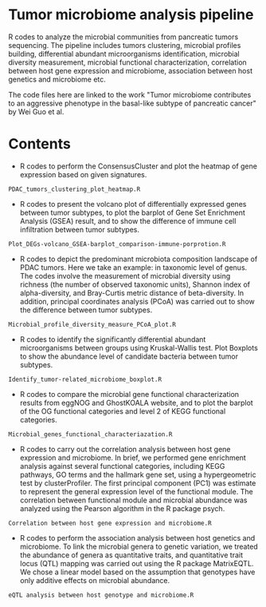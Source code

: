 # Tumor microbiome analysis pipeline
R codes to analyze the microbial communities from pancreatic tumors sequencing. The pipeline includes tumors clustering, microbial profiles building, differential abundant microorganisms identification, microbial diversity measurement, microbial functional characterization, correlation between host gene expression and microbiome, association between host genetics and microbiome etc. 

The code files here are linked to the work "Tumor microbiome contributes to an aggressive phenotype in the basal-like subtype of pancreatic cancer" by Wei Guo et al. 

# Contents

* R codes to perform the ConsensusCluster and plot the heatmap of gene expression based on given signatures.

`PDAC_tumors_clustering_plot_heatmap.R`

* R codes to present the volcano plot of differentially expressed genes between tumor subtypes, to plot the barplot of Gene Set Enrichment Analysis (GSEA) result, and to show the difference of immune cell infiltration between tumor subtypes.

`Plot_DEGs-volcano_GSEA-barplot_comparison-immune-porprotion.R`

* R codes to depict the predominant microbiota composition landscape of PDAC tumors. Here we take an example: in taxonomic level of genus. The codes involve the measurement of microbial diversity using richness (the number of observed taxonomic units), Shannon index of alpha-diversity, and Bray-Curtis metric distance of beta-diversity. In addition, principal coordinates analysis (PCoA) was carried out to show the difference between tumor subtypes.

`Microbial_profile_diversity_measure_PCoA_plot.R`

* R codes to identify the significantly differential abundant microorganisms between groups using Kruskal-Wallis test. Plot Boxplots to show the abundance level of candidate bacteria between tumor subtypes.

`Identify_tumor-related_microbiome_boxplot.R`

* R codes to compare the microbial gene functional characterization results from eggNOG and GhostKOALA website, and to plot the barplot of the OG functional categories and level 2 of KEGG functional categories.

`Microbial_genes_functional_characteriazation.R`

* R codes to carry out the correlation analysis between host gene expression and microbiome. In brief, we performed gene enrichment analysis against several functional categories, including KEGG pathways, GO terms and the hallmark gene set, using a hypergeometric test by clusterProfiler. The first principal component (PC1) was estimate to represent the general expression level of the functional module. The correlation between functional module and microbial abundance was analyzed using the Pearson algorithm in the R package psych. 

`Correlation between host gene expression and microbiome.R`

* R codes to perform the association analysis between host genetics and microbiome. To link the microbial genera to genetic variation, we treated the abundance of genera as quantitative traits, and quantitative trait locus (QTL) mapping was carried out using the R package MatrixEQTL. We chose a linear model based on the assumption that genotypes have only additive effects on microbial abundance.

`eQTL analysis between host genotype and microbiome.R`


